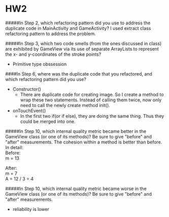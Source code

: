 HW2
========

#####In Step 2, which refactoring pattern did you use to address the duplicate code in MainActivity and GameActivity?
I used extract class refactoring pattern to address the problem.


#####In Step 3, which two code smells (from the ones discussed in class) are exhibited by GameView via its use of separate ArrayLists to represent the x- and y-coordinates of the stroke points?
- Primitive type obssession

####In Step 6, where was the duplicate code that you refactored, and which refactoring pattern did you use?
- Constructor()
  - There are duplicate code for creating image. So I create a method to wrap these two statements. Instead of calling them twice, now only need to call the newly create method init().
- onTouchEvent()  
  - In the first two if(or if else), they are doing the same thing. Thus they could be merged into one.


#####In Step 10, which internal quality metric became better in the GameView class (or one of its methods)? Be sure to give "before" and "after" measurements.
The cohesion within a method is better than before. In detail:  
Before:  
m = 13

After:  
m = 7  
A = 12 / 3 = 4  

#####In Step 10, which internal quality metric became worse in the GameView class (or one of its methods)? Be sure to give "before" and "after" measurements.
- reliability is lower
